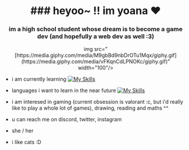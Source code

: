 <h1 align="center">### heyoo~ !! im yoana ♥</h1>
<h3 align="center"> im a high school student whose dream is to become a game dev (and hopefully a web dev as well :3)</h3>
<div align="center"> img src="[https://media.giphy.com/media/M9gbBd9nbDrOTu1Mqx/giphy.gif](https://media.giphy.com/media/vFKqnCdLPNOKc/giphy.gif)" width="100"/></div>



- i am currently learning [![My Skills](https://skillicons.dev/icons?i=java&theme=dark)](https://skillicons.dev)
  
- languages i want to learn in the near future [![My Skills](https://skillicons.dev/icons?i=js,html,css,cs&theme=dark)](https://skillicons.dev)

- i am interesed in gaming (current obsession is valorant :c, but i'd really like to play a whole lot of games), drawing, reading and maths ^^ 
- u can reach me on discord, twitter, instagram
- she / her
- i like cats :D

